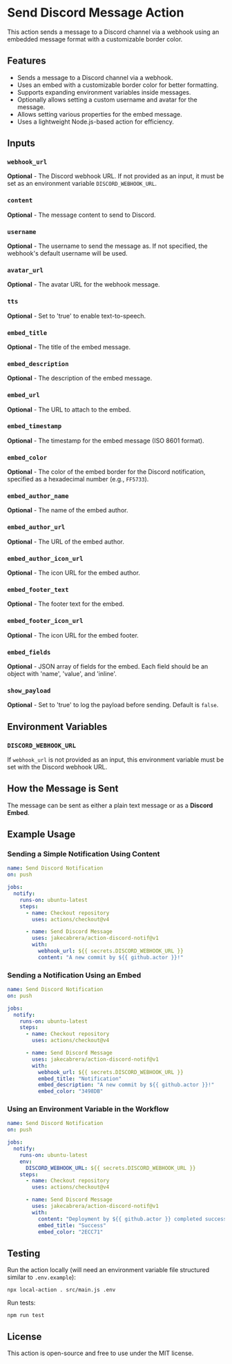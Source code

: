 # Send Discord Message Action

This action sends a message to a Discord channel via a webhook using an embedded message format with a customizable border color.

## Features

- Sends a message to a Discord channel via a webhook.
- Uses an embed with a customizable border color for better formatting.
- Supports expanding environment variables inside messages.
- Optionally allows setting a custom username and avatar for the message.
- Allows setting various properties for the embed message.
- Uses a lightweight Node.js-based action for efficiency.

## Inputs

### `webhook_url`

**Optional** - The Discord webhook URL. If not provided as an input, it must be set as an environment variable `DISCORD_WEBHOOK_URL`.

### `content`

**Optional** - The message content to send to Discord.

### `username`

**Optional** - The username to send the message as. If not specified, the webhook's default username will be used.

### `avatar_url`

**Optional** - The avatar URL for the webhook message.

### `tts`

**Optional** - Set to 'true' to enable text-to-speech.

### `embed_title`

**Optional** - The title of the embed message.

### `embed_description`

**Optional** - The description of the embed message.

### `embed_url`

**Optional** - The URL to attach to the embed.

### `embed_timestamp`

**Optional** - The timestamp for the embed message (ISO 8601 format).

### `embed_color`

**Optional** - The color of the embed border for the Discord notification, specified as a hexadecimal number (e.g., `FF5733`).

### `embed_author_name`

**Optional** - The name of the embed author.

### `embed_author_url`

**Optional** - The URL of the embed author.

### `embed_author_icon_url`

**Optional** - The icon URL for the embed author.

### `embed_footer_text`

**Optional** - The footer text for the embed.

### `embed_footer_icon_url`

**Optional** - The icon URL for the embed footer.

### `embed_fields`

**Optional** - JSON array of fields for the embed. Each field should be an object with 'name', 'value', and 'inline'.

### `show_payload`

**Optional** - Set to 'true' to log the payload before sending. Default is `false`.

## Environment Variables

### `DISCORD_WEBHOOK_URL`

If `webhook_url` is not provided as an input, this environment variable must be set with the Discord webhook URL.

## How the Message is Sent

The message can be sent as either a plain text message or as a **Discord Embed**. 

## Example Usage

### Sending a Simple Notification Using Content

```yaml
name: Send Discord Notification
on: push

jobs:
  notify:
    runs-on: ubuntu-latest
    steps:
      - name: Checkout repository
        uses: actions/checkout@v4

      - name: Send Discord Message
        uses: jakecabrera/action-discord-notif@v1
        with:
          webhook_url: ${{ secrets.DISCORD_WEBHOOK_URL }}
          content: "A new commit by ${{ github.actor }}!"
```

### Sending a Notification Using an Embed

```yaml
name: Send Discord Notification
on: push

jobs:
  notify:
    runs-on: ubuntu-latest
    steps:
      - name: Checkout repository
        uses: actions/checkout@v4

      - name: Send Discord Message
        uses: jakecabrera/action-discord-notif@v1
        with:
          webhook_url: ${{ secrets.DISCORD_WEBHOOK_URL }}
          embed_title: "Notification"
          embed_description: "A new commit by ${{ github.actor }}!"
          embed_color: "3498DB"
```

### Using an Environment Variable in the Workflow

```yaml
name: Send Discord Notification
on: push

jobs:
  notify:
    runs-on: ubuntu-latest
    env:
      DISCORD_WEBHOOK_URL: ${{ secrets.DISCORD_WEBHOOK_URL }}
    steps:
      - name: Checkout repository
        uses: actions/checkout@v4

      - name: Send Discord Message
        uses: jakecabrera/action-discord-notif@v1
        with:
          content: "Deployment by ${{ github.actor }} completed successfully!"
          embed_title: "Success"
          embed_color: "2ECC71"
```

## Testing

Run the action locally (will need an environment variable file structured similar to `.env.example`):
```
npx local-action . src/main.js .env
```

Run tests:
```
npm run test
```

## License

This action is open-source and free to use under the MIT license.

